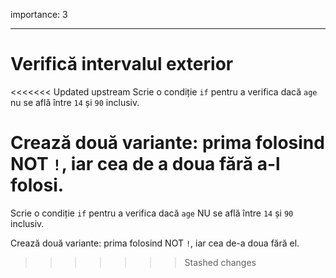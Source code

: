 importance: 3

---

# Verifică intervalul exterior

<<<<<<< Updated upstream
Scrie o condiție `if` pentru a verifica dacă `age` nu se află între `14` și `90` inclusiv.

Crează două variante: prima folosind NOT `!`, iar cea de a doua fără a-l folosi.
=======
Scrie o condiție `if` pentru a verifica dacă `age` NU se află între `14` și `90` inclusiv.

Crează două variante: prima folosind NOT `!`, iar cea de-a doua fără el.
>>>>>>> Stashed changes
